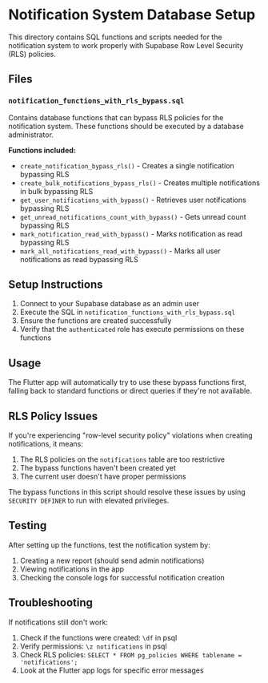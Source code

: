 # Notification System Database Setup

This directory contains SQL functions and scripts needed for the notification system to work properly with Supabase Row Level Security (RLS) policies.

## Files

### `notification_functions_with_rls_bypass.sql`
Contains database functions that can bypass RLS policies for the notification system. These functions should be executed by a database administrator.

**Functions included:**
- `create_notification_bypass_rls()` - Creates a single notification bypassing RLS
- `create_bulk_notifications_bypass_rls()` - Creates multiple notifications in bulk bypassing RLS
- `get_user_notifications_with_bypass()` - Retrieves user notifications bypassing RLS
- `get_unread_notifications_count_with_bypass()` - Gets unread count bypassing RLS
- `mark_notification_read_with_bypass()` - Marks notification as read bypassing RLS
- `mark_all_notifications_read_with_bypass()` - Marks all user notifications as read bypassing RLS

## Setup Instructions

1. Connect to your Supabase database as an admin user
2. Execute the SQL in `notification_functions_with_rls_bypass.sql`
3. Ensure the functions are created successfully
4. Verify that the `authenticated` role has execute permissions on these functions

## Usage

The Flutter app will automatically try to use these bypass functions first, falling back to standard functions or direct queries if they're not available.

## RLS Policy Issues

If you're experiencing "row-level security policy" violations when creating notifications, it means:

1. The RLS policies on the `notifications` table are too restrictive
2. The bypass functions haven't been created yet
3. The current user doesn't have proper permissions

The bypass functions in this script should resolve these issues by using `SECURITY DEFINER` to run with elevated privileges.

## Testing

After setting up the functions, test the notification system by:

1. Creating a new report (should send admin notifications)
2. Viewing notifications in the app
3. Checking the console logs for successful notification creation

## Troubleshooting

If notifications still don't work:

1. Check if the functions were created: `\df` in psql
2. Verify permissions: `\z notifications` in psql
3. Check RLS policies: `SELECT * FROM pg_policies WHERE tablename = 'notifications';`
4. Look at the Flutter app logs for specific error messages